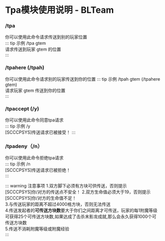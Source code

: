 # Tpa模块使用说明 - BLTeam
### /tpa
你可以使用此命令请求传送到别的玩家位置  
::: tip 示例
/tpa gtem  
请求传送到玩家 gtem 的位置  
:::  
  
### /tpahere (/tpah)
你可以使用此命令请求别的玩家传送到你的位置
::: tip 示例
/tpah gtem (/tpahere gtem)  
请求玩家 gtem 传送到你的位置  
:::  
  
### /tpaccept (/y)
你可以使用此命令同意tpa请求  
::: tip 示例
/y  
[SCCCPSYS]传送请求已被接受！ 
:::  
### /tpadeny（/n）
你可以使用此命令拒绝tpa请求  
::: tip 示例
/n  
[SCCCPSYS]传送请求已被拒绝！  
:::  

::: warning 注意事项
1.双方脚下必须有方块可供传送，否则提示  
[SCCCPSYS]你/对方的传送点不安全！ 
2.双方生命值必须大于19，否则提示  
[SCCCPSYS]你/对方的生命值不足！  
3.与传送玩家的距离不超过4000格方块，否则无法传送  
4.传送发起者的**可传送方块数**要大于你们之间距离才可传送，玩家的每1附魔等级可获得25个可传送方块数,如果达成了击杀末影龙成就,那么会永久获得1000个可传送方块数  
5.传送不消耗附魔等级或附魔经验  
:::

